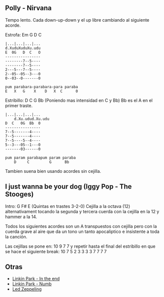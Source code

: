## Polly - Nirvana

Tempo lento. Cada down-up-down y el up libre cambiando al siguiente acorde.

Estrofa: Em G D C

	|...|...|...|...
	d.XuduXuduXu.udu
	E  0G   D  C   O
	----------------
	--------7--5----
	--------7--5----
	2---5---7--5----
	2--05--05--3---0
	0--03--0-------0

	pum parabara-parabara-para paraba
	E   X   G    X    D   X  C      0

Estribillo: D C G Bb (Poniendo mas intensidad en C y Bb)
Bb es el A en el primer traste.

	|...|...|...|...
        d.Xu.udud.Xu.udu
	D  C   0G  Bb  0
	----------------
	7--5-------4----
	7--5-------4----
	7--5----5--4----
	5--3---05--1---0
	-------03------0

	pum param parabapum param paraba
        D     C         G      Bb

Tambien suena bien usando acordes sin cejilla.


## I just wanna be your dog (Iggy Pop - The Stooges)

Intro: G F# E (Quintas en trastes 3-2-0)
Cejilla a la octava (12) alternativament tocando la segunda y tercera cuerda con la cejilla en la 12 y hammer a la 14.

Todos los siguientes acordes son un A transpuestos con cejilla pero con la cuerda grave al aire
que da un tono un tanto apocaliptico e insistente a toda la canción.

Las cejillas se pone en:  10 9 7 7  y repetir hasta el final del estribillo en que se hace el siguiente break: 10 7 5 2 3 3 3 3 7 7 7 7

## Otras

- [Linkin Park - In the end](song-linkinpark-intheend.md)
- [Linkin Park - Numb](song-linkinpark-numb.md)
- [Led Zeppeling](song-ledzeppeling)

